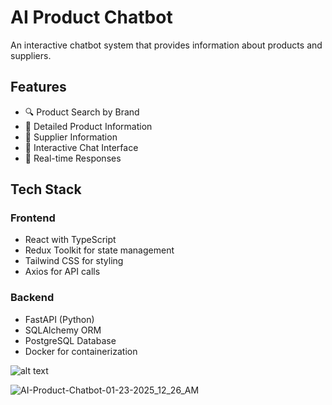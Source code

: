 # AI Product Chatbot

An interactive chatbot system that provides information about products and suppliers.

## Features

- 🔍 Product Search by Brand
- 📱 Detailed Product Information
- 🏢 Supplier Information
- 💬 Interactive Chat Interface
- 🎯 Real-time Responses

## Tech Stack

### Frontend
- React with TypeScript
- Redux Toolkit for state management
- Tailwind CSS for styling
- Axios for API calls

### Backend
- FastAPI (Python)
- SQLAlchemy ORM
- PostgreSQL Database
- Docker for containerization

![alt text]("C:\Users\ganesh\OneDrive\Desktop\AI-Product-Chatbot-01-23-2025_12_27_AMm.png")

![AI-Product-Chatbot-01-23-2025_12_26_AM](https://github.com/user-attachments/assets/bc0cae90-eea8-40c6-8b39-2b903cd36e12)

